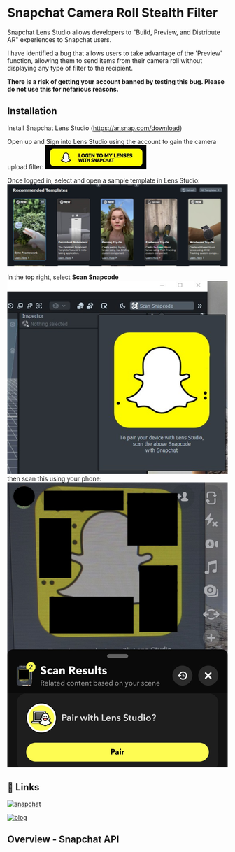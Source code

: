 
# Snapchat Camera Roll Stealth Filter

Snapchat Lens Studio allows developers to "Build, Preview, and Distribute AR" experiences to Snapchat users.

I have identified a bug that allows users to take advantage of the 'Preview' function, allowing them to send items from their camera roll without displaying any type of filter to the recipient.


**There is a risk of getting your account banned by testing this bug. Please do not use this for nefarious reasons.**
## Installation

Install Snapchat Lens Studio (https://ar.snap.com/download)

Open up and Sign into Lens Studio using the account to gain the camera upload filter:
![Login with Snapchat](docs/login_snap.jpg)

Once logged in, select and open a sample template in Lens Studio:
![sample template](docs/template.jpg)

In the top right, select **Scan Snapcode**
![Scan Snapcode](docs/pair_pc.jpg)
then scan this using your phone:
![Scan Phone Snapcode](docs/pair_phone.jpg)





## 🔗 Links
[![snapchat](https://img.shields.io/badge/%F0%9F%94%97-Lens%20Studio-yellow)](https://ar.snap.com/lens-studio)

[![blog](https://img.shields.io/badge/%F0%9F%94%97-reidanb.gitlab.io-yellow)](https://reidanb.gitbook.io/home/blog/snapchat-lens-studio-staging-bug)

## Overview - Snapchat API

